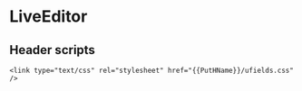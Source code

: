 # LiveEditor

## Header scripts

`<link type="text/css" rel="stylesheet" href="{{PutHName}}/ufields.css" />
`<script type="text/javascript" src="{{PutHName}}/ufields.js"></script>
